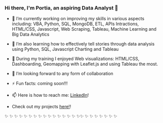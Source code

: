 ### Hi there, I'm Portia, an aspiring Data Analyst  👋

- 🔭 I’m currently working on improving my skills in various aspects including: VBA, Python, SQL, MongoDB, ETL, APIs Intractions, HTML/CSS, Javascript, Web Scraping,  Tableau, Machine Learning and Big Data Analytics
- 🌱 I’m also learning how to effectively tell stories through data analysis using Python, SQL, Javascript Charting and Tableau
- 👯 During my training I enjoyed Web visualizations: HTML/CSS, Dashboarding, Geomapping with Leaflet.js and using Tableau the most.
- 🤔 I’m looking forward to any form of collaboration
- ⚡ Fun facts: coming soon!!!
- 📫 Here is how to reach me:  [LinkedIn](https://www.linkedin.com/in/portia-a/)!

- Check out my projects [here!](https://github.com/Posh007?tab=repositories)!

 ✨ ✨ ✨ ✨ ✨ ✨ ✨ ✨ ✨ ✨ ✨ ✨ ✨ ✨ ✨ ✨✨ ✨ ✨ ✨ ✨ ✨ ✨ ✨

